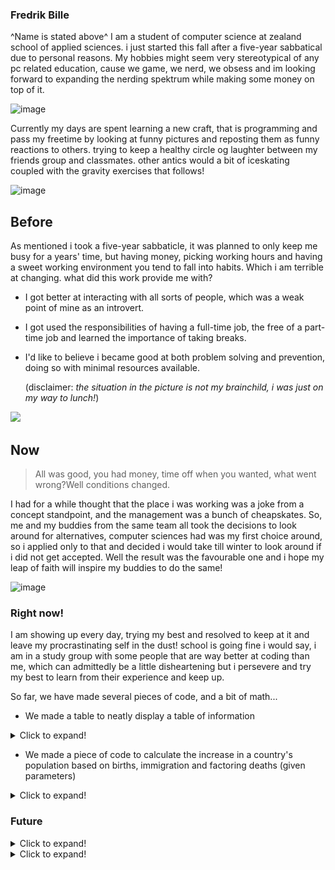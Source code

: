 ### Fredrik Bille
^Name is stated above^
I am a student of computer science at zealand school of applied sciences. i just started this fall after a five-year sabbatical due to personal reasons. My hobbies might seem very stereotypical of any pc related education, cause we game, we nerd, we obsess and im looking forward to expanding the nerding spektrum while making some money on top of it.



![image](https://media.discordapp.net/attachments/751336524452331520/753220728278482954/IMG_20200121_173613.jpg?width=200&height=200)



Currently my days are spent learning a new craft, that is programming and pass my freetime by looking at funny pictures and reposting them as funny reactions to others. trying to keep a healthy circle og laughter between my friends group and classmates. other antics would a bit of iceskating coupled with the gravity exercises that follows!



![image](https://media.discordapp.net/attachments/751336524452331520/753220727527964712/Screenshot_20200510-115232.jpg?width=200&height=200) 


## Before

As mentioned i took a five-year sabbaticle, it was planned to only keep me busy for a years' time, but having money, picking working hours
and having a sweet working environment you tend to fall into habits. Which i am terrible at changing. what did this work provide me with?

 - I got better at interacting with all sorts of people, which was a weak point of mine as an introvert.
 
 - I got used the responsibilities of having a full-time job, the free of a part-time job and learned the importance of taking breaks.
 
 - I'd like to believe i became good at both problem solving and prevention, doing so with minimal resources available.
 
   (disclaimer: *the situation in the picture is not my brainchild, i was just on my way to lunch!*)

![](https://media.discordapp.net/attachments/753265458047746199/753266089110143066/IMG_20190219_211545.jpg?width=200&height=250)

## Now

>All was good, you had money, time off when you wanted, what went wrong?Well conditions changed.

I had for a while thought that the place i was working was a joke from a concept standpoint, and the management was a bunch of cheapskates.
So, me and my buddies from the same team all took the decisions to look around for alternatives, computer sciences had was my first choice around, so i applied
only to that and decided i would take till winter to look around if i did not get accepted. Well the result was the favourable one and i hope my leap of faith
will inspire my buddies to do the same!


![image](https://cdn.discordapp.com/attachments/751336524452331520/753230652999991306/received_614055752555455.gif)

### Right now!

I am showing up every day, trying my best and resolved to keep at it and leave my procrastinating self in the dust!
school is going fine i would say, i am in a study group with some people that are way better at coding than me, which can admittedly be a little disheartening
but i persevere and try my best to learn from their experience and keep up.

So far, we have made several pieces of code, and a bit of math...

- We made a table to neatly display a table of information
<details>
<summary>Click to expand!</summary>

![](https://cdn.discordapp.com/attachments/753265458047746199/753287763599556659/4df36c85c2a43772fe540ad0cb668a02.png)

</details>

- We made a piece of code to calculate the increase in a country's population based on births, immigration and factoring deaths (given parameters)

<details>
<summary>Click to expand!</summary>

 ![](Nice/1872f616dbc746bab254fe93dad43c83.png)

</details>

### Future
<details>
 <summary>Click to expand!</summary>
 
 ![](https://media.discordapp.net/attachments/753265458047746199/753289817336316014/under-construction.jpg?width=700&height=300)
 
 
Well i have no idea why i can't shrink this picture, but hey what i am doing is learning and twice now in this assignment i am baffled at how stuff is working,
or maybe not so much. But i digress and hope it has been a semi-enjoyable read and wish you a good night.
WAIT! one more thing, there's another picture i think you need below.

</details>

<details>
 <summary>Click to expand!</summary>
 
 
**This is baby toucan, i thought you might like it**


![](https://media.discordapp.net/attachments/751336524452331520/753220727951458335/Screenshot_20200528-115335.jpg?width=200&height=200) 
 
</details>

